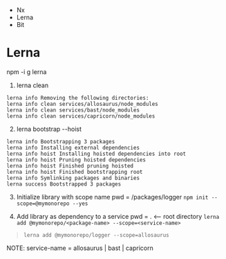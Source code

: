 - Nx
- Lerna
- Bit


# Lerna

npm -i g lerna

1. lerna clean

```
lerna info Removing the following directories:
lerna info clean services/allosaurus/node_modules
lerna info clean services/bast/node_modules
lerna info clean services/capricorn/node_modules
```

2. lerna bootstrap --hoist

```
lerna info Bootstrapping 3 packages
lerna info Installing external dependencies
lerna info hoist Installing hoisted dependencies into root
lerna info hoist Pruning hoisted dependencies
lerna info hoist Finished pruning hoisted 
lerna info hoist Finished bootstrapping root
lerna info Symlinking packages and binaries
lerna success Bootstrapped 3 packages
```

3. Initialize library with scope name
 pwd = /packages/logger
`npm init --scope=@mymonorepo --yes`

4. Add library as dependency to a service
 pwd = . <-- root directory
`lerna add @mymonorepo/<package-name> --scope=<service-name>`
> `lerna add @mymonorepo/logger --scope=allosaurus`

NOTE: service-name = allosaurus | bast | capricorn 
